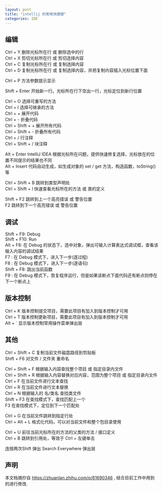 ```yaml
---
layout: post
title: "intellij 的常用快捷键"
categories: IDE
---
```


## 编辑

Ctrl + Y 删除光标所在行 或 删除选中的行      
Ctrl + X 剪切光标所在行 或 剪切选择内容     
Ctrl + C 复制光标所在行 或 复制选择内容     
Ctrl + D 复制光标所在行 或 复制选择内容，并把复制内容插入光标位置下面   

Ctrl + P 方法参数提示显示   

Shift + Enter 开始新一行。光标所在行下空出一行，光标定位到新行位置      

Ctrl + O 选择可重写的方法       
Ctrl + I 选择可继承的方法           
Ctrl + + 展开代码       
Ctrl + - 折叠代码           
Ctrl + Shift + +  展开所有代码          
Ctrl + Shift + -   折叠所有代码         
Ctrl + /  行注释        
Ctrl + Shift + / 块注释         

Alt + Enter IntelliJ IDEA 根据光标所在问题，提供快速修复选择，光标放在的位置不同提示的结果也不同        
Alt + Insert 代码自动生成，如生成对象的 set / get 方法，构造函数，toString() 等         

Ctrl + Shift + B 跳转到类型声明处           
Ctrl + Shift + I 快速查看光标所在的方法 或 类的定义             

Shift + F2 跳转到上一个高亮错误 或 警告位置            
F2 跳转到下一个高亮错误 或 警告位置             

## 调试

Shift + F9: Debug                      
Shift + F10:  Run                      
Alt + F8: 在 Debug 的状态下，选中对象，弹出可输入计算表达式调试框，查看该输入内容的调试结果                     
F7 : 在 Debug 模式下，进入下一步(逐过程)                      
F8 : 在 Debug 模式下，进入下一步(逐语句)                       
Shift + F8: 跳出当前函数                         
F9 : 在 Debug 模式下，恢复程序运行，但是如果该断点下面代码还有断点则停在下一个断点上                     

## 版本控制

Ctrl + K 版本控制提交项目，需要此项目有加入到版本控制才可用                     
Ctrl + T 版本控制更新项目，需要此项目有加入到版本控制才可用                     
Alt + ` 显示版本控制常用操作菜单弹出层      

## 其他

Ctrl + Shift + C 复制当前文件磁盘路径到剪贴板          
Shift + F6 对文件 / 文件夹 重命名

Ctrl + Shift + F 根据输入内容查找整个项目 或 指定目录内文件                     
Ctrl + Shift + R 根据输入内容替换对应内容，范围为整个项目 或 指定目录内文件                     
Ctrl + F 在当前文件进行文本查找                       
Ctrl + R 在当前文件进行文本替换                       
Ctrl + N 根据输入的 名/类名 查找类文件                      
Shift + F3 在查找模式下，查找匹配上一个                         
F3 在查找模式下，定位到下一个匹配处

Ctrl + G 在当前文件跳转到指定行处                     
Ctrl + Alt + L 格式化代码，可以对当前文件和整个包目录使用

Ctrl + U 前往当前光标所在的方法的父类的方法 / 接口定义                      
Ctrl + B 跳转到引用处，等效于 Ctrl + 左键单击

连按两次Shift 弹出 Search Everywhere 弹出层

## 声明

本文档摘抄自 https://zhuanlan.zhihu.com/p/61690346 , 结合目前工作中用到的进行修改.

